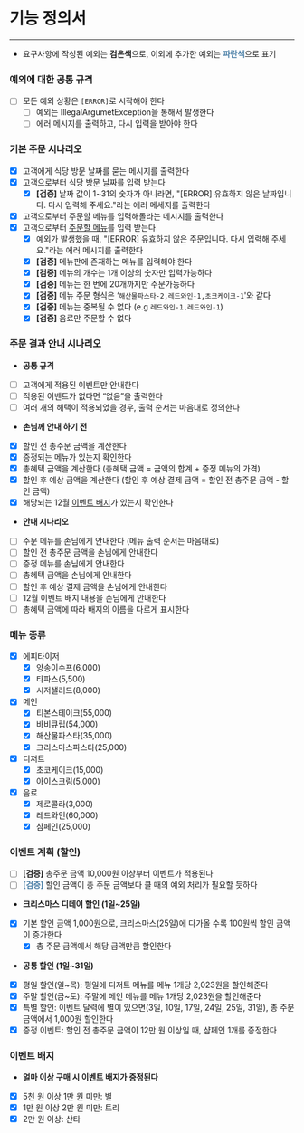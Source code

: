 # 기능 정의서

---

- 요구사항에 작성된 예외는 **검은색**으로, 이외에 추가한 예외는 <span class="blue">**파란색**</span>으로 표기

### 예외에 대한 공통 규격

- [ ]  모든 예외 상황은 `[ERROR]`로 시작해야 한다
    - [ ]  예외는 IllegalArgumetException을 통해서 발생한다
    - [ ]  에러 메시지를 출력하고, 다시 입력을 받아야 한다

### 기본 주문 시나리오

- [x]  고객에게 식당 방문 날짜를 묻는 메시지를 출력한다
- [x]  고객으로부터 식당 방문 날짜를 입력 받는다
    - [x]  **[검증]** 날짜 값이 1~31의 숫자가 아니라면, "[ERROR] 유효하지 않은 날짜입니다. 다시 입력해 주세요."라는 에러 메세지를 출력한다
- [x]  고객으로부터 주문할 메뉴를 입력해돌라는 메시지를 출력한다
- [x]  고객으로부터 [주문할 메뉴](https://github.com/sseung416/kotlin-christmas-6-sseung416/tree/main/docs#메뉴-종류)를 입력 받는다
    - [x]  예외가 발생했을 때, "[ERROR] 유효하지 않은 주문입니다. 다시 입력해 주세요."라는 에러 메시지를 출력한다
    - [x]  **[검증]** 메뉴판에 존재하는 메뉴를 입력해야 한다
    - [x]  **[검증]** 메뉴의 개수는 1개 이상의 숫자만 입력가능하다
    - [x]  **[검증]** 메뉴는 한 번에 20개까지만 주문가능하다
    - [x]  **[검증]** 메뉴 주문 형식은 ‘`해산물파스타-2,레드와인-1,초코케이크-1`'와 같다
    - [x]  **[검증]** 메뉴는 중복될 수 없다 (e.g `레드와인-1,레드와인-1`)
    - [x]  **[검증]** 음료만 주문할 수 없다

### 주문 결과 안내 시나리오

- **공통 규격**
- [ ]  고객에게 적용된 이벤트만 안내한다
- [ ]  적용된 이벤트가 없다면 “없음”을 출력한다
- [ ]  여러 개의 해택이 적용되었을 경우, 출력 순서는 마음대로 정의한다
- **손님께 안내 하기 전**
- [x]  할인 전 총주문 금액을 계산한다
- [x]  증정되는 메뉴가 있는지 확인한다
- [x]  총혜택 금액을 계산한다 (총혜택 금액 = 금액의 합계 + 증정 메뉴의 가격)
- [x]  할인 후 예상 금액을 계산한다 (할인 후 예상 결제 금액 = 할인 전 총주문 금액 - 할인 금액)
- [x]  해당되는 12월 [이벤트 배지](https://github.com/sseung416/kotlin-christmas-6-sseung416/tree/main/docs#이벤트-배지)가 있는지 확인한다
- **안내 시나리오**
- [ ]  주문 메뉴를 손님에게 안내한다 (메뉴 출력 순서는 마음대로)
- [ ]  할인 전 총주문 금액을 손님에게 안내한다
- [ ]  증정 메뉴를 손님에게 안내한다
- [ ]  총혜택 금액을 손님에게 안내한다
- [ ]  할인 후 예상 결제 금액을 손님에게 안내한다
- [ ]  12월 이벤트 배지 내용을 손님에게 안내한다
  - [ ]  총혜택 금액에 따라 배지의 이름을 다르게 표시한다

### 메뉴 종류

- [x]  에피타이저
    - [x]  양송이수프(6,000)
    - [x]  타파스(5,500)
    - [x]  시저샐러드(8,000)
- [x]  메인
    - [x]  티본스테이크(55,000)
    - [x]  바비큐립(54,000)
    - [x]  해산물파스타(35,000)
    - [x]  크리스마스파스타(25,000)
- [x]  디저트
    - [x]  초코케이크(15,000)
    - [x]  아이스크림(5,000)
- [x]  음료
    - [x]  제로콜라(3,000)
    - [x]  레드와인(60,000)
    - [x]  샴페인(25,000)

### 이벤트 계획 (할인)

- [ ]  **[검증]** 총주문 금액 10,000원 이상부터 이벤트가 적용된다
- [ ]  <span class="blue">**[검증]**</span> 할인 금액이 총 주문 금액보다 클 때의 예외 처리가 필요할 듯하다
- **크리스마스 디데이 할인 (1일~25일)**
- [x]  기본 할인 금액 1,000원으로, 크리스마스(25일)에 다가올 수록 100원씩 할인 금액이 증가한다
    - [x]  총 주문 금액에서 해당 금액만큼 할인한다
- **공통 할인 (1일~31일)**
- [x]  평일 할인(일~목): 평일에 디저트 메뉴를 메뉴 1개당 2,023원을 할인해준다
- [x]  주말 할인(금~토): 주말에 메인 메뉴를 메뉴 1개당 2,023원을 할인해준다
- [x]  특별 할인: 이벤트 달력에 별이 있으면(3일, 10일, 17일, 24일, 25일, 31일), 총 주문 금액에서 1,000원 할인한다
- [x]  증정 이벤트: 할인 전 총주문 금액이 12만 원 이상일 때, 샴페인 1개를 증정한다

### 이벤트 배지

- **얼마 이상 구매 시 이벤트 배지가 증정된다**
- [x]  5천 원 이상 1만 원 미만: 별
- [x]  1만 원 이상 2만 원 미만: 트리
- [x]  2만 원 이상: 산타

<style>
.blue {
   color: #477DA5
}
</style>